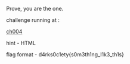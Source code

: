 Prove, you are the one.</br>

challenge running at :

[ch004](http://www.indrarahul.xyz/test.html)

hint - HTML

flag format - d4rks0c1ety{s0m3th1ng_l1k3_th1s}
